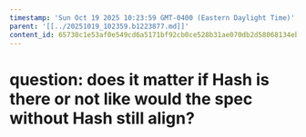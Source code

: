 ```yaml
---
timestamp: 'Sun Oct 19 2025 10:23:59 GMT-0400 (Eastern Daylight Time)'
parent: '[[../20251019_102359.b1223877.md]]'
content_id: 65730c1e53af0e549cd6a5171bf92cb0ce528b31ae070db2d58068134ebf9e17
---
```


# question: does it matter if Hash is there or not like would the spec without Hash still align?
